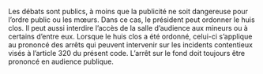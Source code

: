 Les débats sont publics, à moins que la publicité ne soit dangereuse pour l’ordre public ou les mœurs. Dans ce cas, le président peut ordonner le huis clos.
Il peut aussi interdire l’accès de la salle d’audience aux mineurs ou à certains d’entre eux.
Lorsque le huis clos a été ordonné, celui-ci s’applique au prononcé des arrêts qui peuvent intervenir sur les incidents contentieux visés à l’article 320 du présent code. L’arrêt sur le fond doit toujours être prononcé en audience publique.
